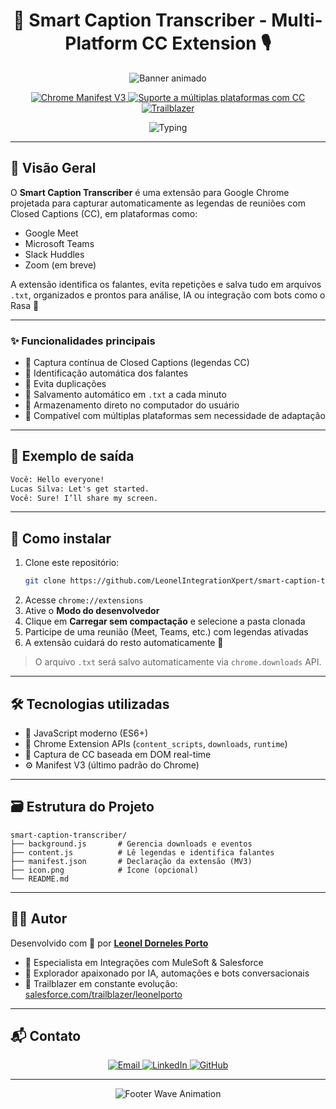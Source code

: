 <!--
  Gerado com auxílio de:
    ✅ Readme.so (https://readme.so/pt)
    ✅ Shields.io (https://shields.io)
    ✅ Readme Typing SVG (https://readme-typing-svg.demolab.com)
    ✅ Capsule Render (https://capsule-render.vercel.app)
-->

<h1 align="center">🧠 Smart Caption Transcriber - Multi-Platform CC Extension 🎙️</h1>

<p align="center">
  <img src="https://capsule-render.vercel.app/api?type=waving&color=0:147AD6,100:47e3ff&height=220&section=header&text=Smart%20Caption%20Transcriber&fontSize=40&fontColor=ffffff&animation=fadeIn" alt="Banner animado" />
</p>

<p align="center">
  <a href="https://developer.chrome.com/docs/extensions/mv3/">
    <img src="https://img.shields.io/badge/Chrome%20Extension-MV3-blue.svg?logo=googlechrome" alt="Chrome Manifest V3" />
  </a>
  <a href="#">
    <img src="https://img.shields.io/badge/Multi-Plataformas-green?logo=googlemeet" alt="Suporte a múltiplas plataformas com CC" />
  </a>
  <a href="https://www.salesforce.com/trailblazer/leonelporto">
    <img src="https://img.shields.io/badge/Trailblazer-Leonel%20Porto-blue?logo=salesforce" alt="Trailblazer" />
  </a>
</p>

<p align="center">
  <img src="https://readme-typing-svg.demolab.com?font=Fira+Code&size=22&pause=1000&color=47E3FF&center=true&vCenter=true&width=800&lines=Captura+autom%C3%A1tica+de+Closed+Captions+em+tempo+real;Identifica+falantes+em+reuni%C3%B5es+digitais;Salva+transcri%C3%A7%C3%B5es+locais+automaticamente" alt="Typing" />
</p>

---

## 🧠 Visão Geral

O **Smart Caption Transcriber** é uma extensão para Google Chrome projetada para capturar automaticamente as legendas de reuniões com Closed Captions (CC), em plataformas como:

- Google Meet
- Microsoft Teams
- Slack Huddles
- Zoom (em breve)

A extensão identifica os falantes, evita repetições e salva tudo em arquivos `.txt`, organizados e prontos para análise, IA ou integração com bots como o Rasa 🤖

---

### ✨ Funcionalidades principais

- 📌 Captura contínua de Closed Captions (legendas CC)
- 🧍 Identificação automática dos falantes
- 🧠 Evita duplicações
- 💾 Salvamento automático em `.txt` a cada minuto
- 📁 Armazenamento direto no computador do usuário
- 🔁 Compatível com múltiplas plataformas sem necessidade de adaptação

---

## 📂 Exemplo de saída

```txt
Você: Hello everyone!
Lucas Silva: Let's get started.
Você: Sure! I’ll share my screen.
```

---

## 🚀 Como instalar

1. Clone este repositório:
   ```bash
   git clone https://github.com/LeonelIntegrationXpert/smart-caption-transcriber.git
   ```
2. Acesse `chrome://extensions`
3. Ative o **Modo do desenvolvedor**
4. Clique em **Carregar sem compactação** e selecione a pasta clonada
5. Participe de uma reunião (Meet, Teams, etc.) com legendas ativadas
6. A extensão cuidará do resto automaticamente 🎉

> O arquivo `.txt` será salvo automaticamente via `chrome.downloads` API.

---

## 🛠️ Tecnologias utilizadas

- 📜 JavaScript moderno (ES6+)
- 🧩 Chrome Extension APIs (`content_scripts`, `downloads`, `runtime`)
- 🧠 Captura de CC baseada em DOM real-time
- ⚙️ Manifest V3 (último padrão do Chrome)

---

## 🗃️ Estrutura do Projeto

```
smart-caption-transcriber/
├── background.js       # Gerencia downloads e eventos
├── content.js          # Lê legendas e identifica falantes
├── manifest.json       # Declaração da extensão (MV3)
├── icon.png            # Ícone (opcional)
└── README.md
```

---

## 🧑‍💻 Autor

Desenvolvido com 💙 por [**Leonel Dorneles Porto**](https://www.linkedin.com/in/leonelporto)

- 🧩 Especialista em Integrações com MuleSoft & Salesforce
- 🤖 Explorador apaixonado por IA, automações e bots conversacionais
- 🧠 Trailblazer em constante evolução: [salesforce.com/trailblazer/leonelporto](https://www.salesforce.com/trailblazer/leonelporto)

---

## 📬 Contato

<p align="center">
  <a href="mailto:leoneldornelesporto@outlook.com.br" target="_blank" rel="noopener noreferrer">
    <img src="https://img.shields.io/badge/Email-leoneldornelesporto%40outlook.com.br-D14836?style=for-the-badge&logo=gmail&logoColor=white" alt="Email"/>
  </a>
  <a href="https://www.linkedin.com/in/leonel-dorneles-porto-b88600122" target="_blank" rel="noopener noreferrer">
    <img src="https://img.shields.io/badge/LinkedIn-Leonel%20Porto-0077B5?style=for-the-badge&logo=linkedin&logoColor=white" alt="LinkedIn"/>
  </a>
  <a href="https://github.com/LeonelIntegrationXpert" target="_blank" rel="noopener noreferrer">
    <img src="https://img.shields.io/badge/GitHub-LeonelIntegrationXpert-181717?style=for-the-badge&logo=github" alt="GitHub"/>
  </a>
</p>

---

<p align="center">
  <img src="https://capsule-render.vercel.app/api?type=waving&color=0:47e3ff,100:147AD6&height=100&section=footer" alt="Footer Wave Animation" />
</p>
